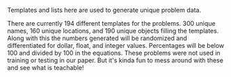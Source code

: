 Templates and lists here are used to generate unique problem data.

There are currently 194 different templates for the problems. 300 unique names, 160 unique locations, and 190 unique objects filling the templates. Along with this the numbers generated will be randomized and differentiated for dollar, float, and integer values. Percentages will be below 100 and divided by 100 in the equations. These problems were not used in training or testing in our paper. But it's kinda fun to mess around with these and see what is teachable!

